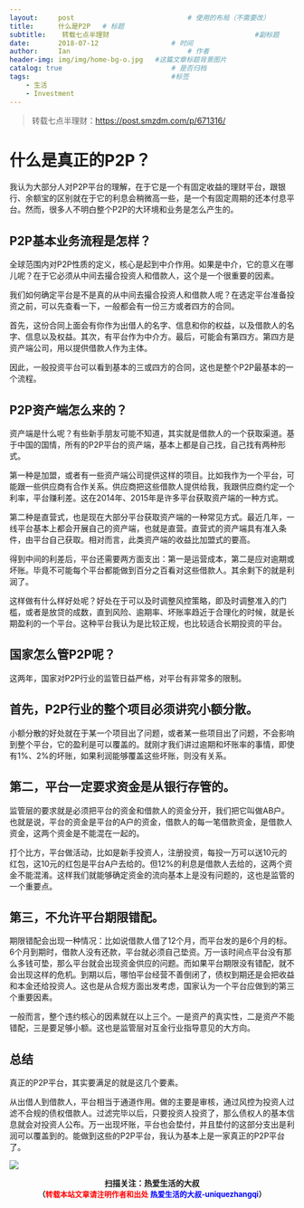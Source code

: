 ```yaml
---
layout:     post             				# 使用的布局（不需要改）
title:      什么是P2P   # 标题 
subtitle:    转载七点半理财					  				#副标题
date:       2018-07-12 					# 时间
author:     Ian                  			# 作者
header-img: img/img/home-bg-o.jpg	#这篇文章标题背景图片
catalog: true                        	# 是否归档
tags:                              		#标签
    - 生活
    - Investment
---
```

> 转载七点半理财：https://post.smzdm.com/p/671316/

# 什么是真正的P2P？

我认为大部分人对P2P平台的理解，在于它是一个有固定收益的理财平台，跟银行、余额宝的区别就在于它的利息会稍微高一些，是一个有固定周期的还本付息平台。然而，很多人不明白整个P2P的大环境和业务是怎么产生的。

## P2P基本业务流程是怎样？
全球范围内对P2P性质的定义，核心是起到中介作用。如果是中介，它的意义在哪儿呢？在于它必须从中间去撮合投资人和借款人，这个是一个很重要的因素。

我们如何确定平台是不是真的从中间去撮合投资人和借款人呢？在选定平台准备投资之前，可以先查看一下，一般都会有一份三方或者四方的合同。

首先，这份合同上面会有你作为出借人的名字、信息和你的权益，以及借款人的名字、信息以及权益。其次，有平台作为中介方。最后，可能会有第四方。第四方是资产端公司，用以提供借款人作为主体。

因此，一般投资平台可以看到基本的三或四方的合同，这也是整个P2P最基本的一个流程。

## P2P资产端怎么来的？
资产端是什么呢？有些新手朋友可能不知道，其实就是借款人的一个获取渠道。基于中国的国情，所有的P2P平台的资产端，基本上都是自己找，自己找有两种形式。

第一种是加盟，或者有一些资产端公司提供这样的项目。比如我作为一个平台，可能跟一些供应商有合作关系。供应商把这些借款人提供给我，我跟供应商约定一个利率，平台赚利差。这在2014年、2015年是许多平台获取资产端的一种方式。

第二种是直营式，也是现在大部分平台获取资产端的一种常见方式。最近几年，一线平台基本上都会开展自己的资产端，也就是直营。直营式的资产端具有准入条件，由平台自己获取。相对而言，此类资产端的收益比加盟式的要高。

得到中间的利差后，平台还需要两方面支出：第一是运营成本，第二是应对逾期或坏账。毕竟不可能每个平台都能做到百分之百看对这些借款人。其余剩下的就是利润了。

这样做有什么样好处呢？好处在于可以及时调整风控策略，即及时调整准入的门槛，或者是放贷的成数，直到风险、逾期率、坏账率趋近于合理化的时候，就是长期盈利的一个平台。这种平台我认为是比较正规，也比较适合长期投资的平台。

## 国家怎么管P2P呢？
这两年，国家对P2P行业的监管日益严格，对平台有非常多的限制。

## 首先，P2P行业的整个项目必须讲究小额分散。
小额分散的好处就在于某一个项目出了问题，或者某一些项目出了问题，不会影响到整个平台，它的盈利是可以覆盖的。就刚才我们讲过逾期和坏账率的事情，即使有1%、2%的坏账，如果利润能够覆盖这些坏账，则没有关系。

## 第二，平台一定要求资金是从银行存管的。
监管层的要求就是必须把平台的资金和借款人的资金分开，我们把它叫做AB户。也就是说，平台的资金是平台的A户的资金，借款人的每一笔借款资金，是借款人资金，这两个资金是不能混在一起的。

打个比方，平台做活动，比如是新手投资人，注册投资，每投一万可以送10元的红包，这10元的红包是平台A户去给的。但12%的利息是借款人去给的，这两个资金不能混淆。这样我们就能够确定资金的流向基本上是没有问题的，这也是监管的一个重要点。

## 第三，不允许平台期限错配。
期限错配会出现一种情况：比如说借款人借了12个月，而平台发的是6个月的标。6个月到期时，借款人没有还款，平台就必须自己垫资。万一该时间点平台没有那么多钱可垫，那么平台就会出现资金供应的问题。而如果平台期限没有错配，就不会出现这样的危机。到期以后，哪怕平台经营不善倒闭了，债权到期还是会把收益和本金还给投资人。这也是从合规方面出发考虑，国家认为一个平台应做到的第三个重要因素。

一般而言，整个违约核心的因素就在以上三个。一是资产的真实性，二是资产不能错配，三是要足够小额。这也是监管层对互金行业指导意见的大方向。

## 总结
真正的P2P平台，其实要满足的就是这几个要素。

从出借人到借款人，平台相当于通道作用。做的主要是审核，通过风控为投资人过滤不合规的债权借款人。过滤完毕以后，只要投资人投资了，那么债权人的基本信息就会对投资人公布。万一出现坏账，平台也会垫付，并且垫付的这部分支出是利润可以覆盖到的。能做到这些的P2P平台，我认为基本上是一家真正的P2P平台了。


![](https://ws3.sinaimg.cn/large/006tKfTcgy1fqj5aochgoj309k09kmwz.jpg)
<b><center>扫描关注：热爱生活的大叔</center>
<b><center><font size="2">（<font size="2" color="#FF0000">转载本站文章请注明作者和出处</font> <font size="2" color="#0000FF">热爱生活的大叔-uniquezhangqi</font><font size="2">）</font>
